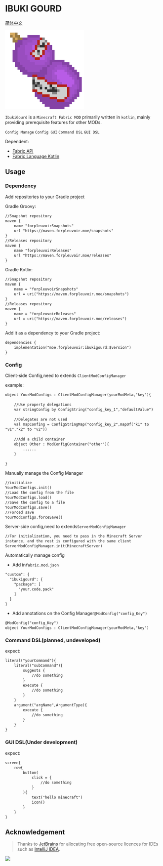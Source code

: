 # IBUKI GOURD

[简体中文](https://github.com/forpleuvoir/ibuki_gourd/blob/dev/README.md)

<img src = "doc/logo.png" width ="256" alt="icon">

`IbukiGourd` is a `Minecraft Fabric MOD` primarily written in `kotlin`, mainly providing prerequisite features for other MODs.

`Config Manage` `Config GUI` `Command DSL` `GUI DSL`

Dependent:

- [Fabric API](https://github.com/FabricMC/fabric)
- [Fabric Language Kotlin](https://github.com/FabricMC/fabric)

## Usage

### Dependency
Add repositories to your Gradle project

Gradle Groovy:
```
//Snapshot repository
maven {
    name "forpleuvoirSnapshots"
    url "https://maven.forpleuvoir.moe/snapshots"
}
//Releases repository
maven {
    name "forpleuvoirReleases"
    url "https://maven.forpleuvoir.moe/releases"
}
```
Gradle Kotlin:
```
//Snapshot repository
maven {
    name = "forpleuvoirSnapshots"
    url = uri("https://maven.forpleuvoir.moe/snapshots")
}
//Releases repository
maven {
    name = "forpleuvoirReleases"
    url = uri("https://maven.forpleuvoir.moe/releases")
}
```
Add it as a dependency to your Gradle project:
```
dependencies {
    implementation("moe.forpleuvoir:ibukigourd:$version")
}
```

### Config

Client-side Config,need to extends `ClientModConfigManager`

example:
```
object YourModConfigs : ClientModConfigManager(yourModMeta,"key"){

    //Use property delegations
    var stringConfig by ConfigString("config_key_1","defaultValue")

    //Delegates are not used
    val mapConfing = ConfigStringMap("config_key_2",mapOf("k1" to "v1","k2" to "v2"))

    //Add a child container
    object Other : ModConfigContainer("other"){
        ......
    }

}
```
Manually manage the Config Manager
```
//initialize
YourModConfigs.init()
//Load the config from the file
YourModConfigs.load()
//Save the config to a file
YourModConfigs.save()
//Forced save
YourModConfigs.forceSave()
```
Server-side config,need to extends`ServerModConfigManager`
```
//For initialization, you need to pass in the Minecraft Server instance, and the rest is configured with the same client
ServerModConfigManager.init(MinecraftServer)
```
Automatically manage config

 - Add in`fabric.mod.json`
```
"custom": {
  "ibukigourd": {
    "package": [
      "your.code.pack"
    ]
  }
}
```
 - Add annotations on the Config Manager`@ModConfig("config_Key")`
```
@ModConfig("config_Key")
object YourModConfigs : ClientModConfigManager(yourModMeta,"key")
```
### Command DSL(planned, undeveloped)
expect:
```
literal("yourCommand"){
    literal("subCommand"){
        suggests {
            //do something
        }
        execute {
            //do something
        }
    }
    argument("argName",ArgumentType){
        execute {
            //do something
        }
    }
}

```

### GUI DSL(Under development)
expect:
```
screen{
    row{
        button(
            click = {
                //do something
            }
        ){
            text("hello minecraft")
            icon()
        }    
    }
}
```


## Acknowledgement

>Thanks to [JetBrains](https://www.jetbrains.com) for allocating free open-source licences for IDEs such as [IntelliJ IDEA](https://www.jetbrains.com/idea/?from=mirai).
 
[<img src="https://resources.jetbrains.com/storage/products/company/brand/logos/jb_beam.png" width="200"/>](https://www.jetbrains.com)